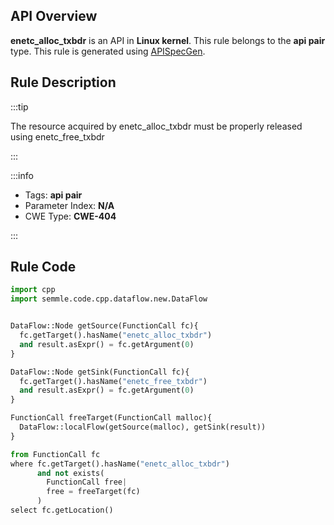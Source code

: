 ---
---


## API Overview
**enetc_alloc_txbdr** is an API in **Linux kernel**. This rule belongs to the **api pair** type. This rule is generated using [APISpecGen](../../tools/APISpecGen).
## Rule Description

:::tip

The resource acquired by enetc_alloc_txbdr must be properly released using enetc_free_txbdr

:::

:::info

- Tags: **api pair**
- Parameter Index: **N/A**
- CWE Type: **CWE-404**

:::

## Rule Code
```python
import cpp
import semmle.code.cpp.dataflow.new.DataFlow


DataFlow::Node getSource(FunctionCall fc){
  fc.getTarget().hasName("enetc_alloc_txbdr")
  and result.asExpr() = fc.getArgument(0)
}

DataFlow::Node getSink(FunctionCall fc){
  fc.getTarget().hasName("enetc_free_txbdr")
  and result.asExpr() = fc.getArgument(0)
}

FunctionCall freeTarget(FunctionCall malloc){
  DataFlow::localFlow(getSource(malloc), getSink(result))
}

from FunctionCall fc
where fc.getTarget().hasName("enetc_alloc_txbdr")
      and not exists(
        FunctionCall free| 
        free = freeTarget(fc)
      )
select fc.getLocation()

    
```